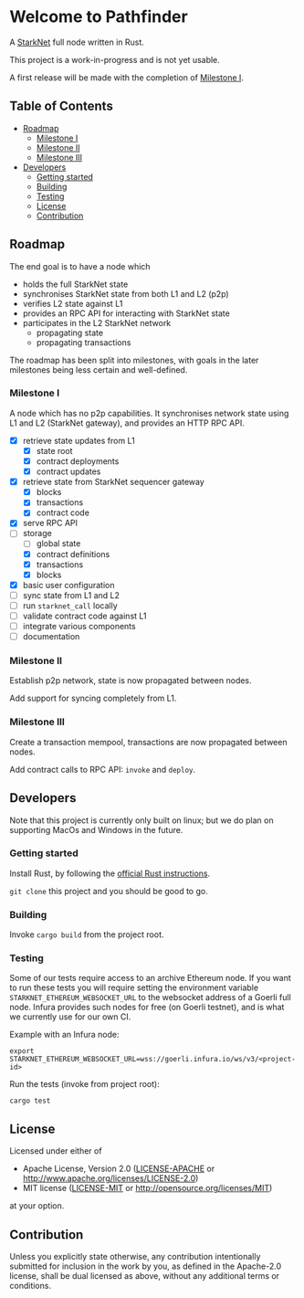 # Welcome to Pathfinder

A [StarkNet](https://starkware.co/starknet/) full node written in Rust.

This project is a work-in-progress and is not yet usable.

A first release will be made with the completion of [Milestone I](#milestone-i).

## Table of Contents
- [Roadmap](#roadmap)
  - [Milestone I](#milestone-i)
  - [Milestone II](#milestone-ii)
  - [Milestone III](#milestone-iii)
- [Developers](#developers)
  - [Getting started](#getting-started)
  - [Building](#building)
  - [Testing](#testing)
  - [License](#license)
  - [Contribution](#contribution)

## Roadmap

The end goal is to have a node which

- holds the full StarkNet state
- synchronises StarkNet state from both L1 and L2 (p2p)
- verifies L2 state against L1
- provides an RPC API for interacting with StarkNet state
- participates in the L2 StarkNet network
  - propagating state
  - propagating transactions

The roadmap has been split into milestones, with goals in the later milestones being less certain and well-defined.

### Milestone I

A node which has no p2p capabilities. It synchronises network state using L1 and L2 (StarkNet gateway), and provides an HTTP RPC API.

- [x] retrieve state updates from L1
  - [x] state root
  - [x] contract deployments
  - [x] contract updates
- [x] retrieve state from StarkNet sequencer gateway
  - [x] blocks
  - [x] transactions
  - [x] contract code
- [x] serve RPC API
- [ ] storage
  - [ ] global state
  - [x] contract definitions
  - [x] transactions
  - [x] blocks
- [x] basic user configuration
- [ ] sync state from L1 and L2
- [ ] run `starknet_call` locally
- [ ] validate contract code against L1
- [ ] integrate various components
- [ ] documentation

### Milestone II

Establish p2p network, state is now propagated between nodes.

Add support for syncing completely from L1.

### Milestone III

Create a transaction mempool, transactions are now propagated between nodes.

Add contract calls to RPC API: `invoke` and `deploy`.

## Developers

Note that this project is currently only built on linux; but we do plan on supporting MacOs and Windows in the future.

### Getting started

Install Rust, by following the [official Rust instructions](https://www.rust-lang.org/tools/install).

`git clone` this project and you should be good to go.

### Building

Invoke `cargo build` from the project root.

### Testing

Some of our tests require access to an archive Ethereum node. If you want to run these tests you will require setting the environment variable `STARKNET_ETHEREUM_WEBSOCKET_URL` to the websocket address of a Goerli full node. Infura provides such nodes for free (on Goerli testnet), and is what we currently use for our own CI.

Example with an Infura node:
```
export STARKNET_ETHEREUM_WEBSOCKET_URL=wss://goerli.infura.io/ws/v3/<project-id>
```

Run the tests (invoke from project root):
```
cargo test
```

## License

Licensed under either of

 * Apache License, Version 2.0
   ([LICENSE-APACHE](LICENSE-APACHE) or http://www.apache.org/licenses/LICENSE-2.0)
 * MIT license
   ([LICENSE-MIT](LICENSE-MIT) or http://opensource.org/licenses/MIT)

at your option.

## Contribution

Unless you explicitly state otherwise, any contribution intentionally submitted
for inclusion in the work by you, as defined in the Apache-2.0 license, shall be
dual licensed as above, without any additional terms or conditions.
